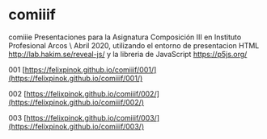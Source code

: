# comiiif
comiiie Presentaciones para la Asignatura Composición III en Instituto Profesional Arcos \ Abril 2020, utilizando el entorno de presentacion HTML http://lab.hakim.se/reveal-js/ y la libreria de JavaScript https://p5js.org/

001 [https://felixpinok.github.io/comiiif/001/](https://felixpinok.github.io/comiiif/001/)

002 [https://felixpinok.github.io/comiiif/002/](https://felixpinok.github.io/comiiif/002/)

003 [https://felixpinok.github.io/comiiif/003/](https://felixpinok.github.io/comiiif/003/)
